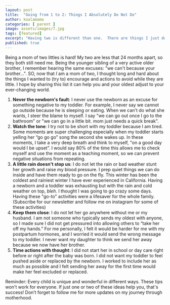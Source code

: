 ```yaml
---
layout: post
title:  "Going from 1 to 2: Things I Absolutely Do Not Do"
author: koalamama
categories: [ parent ]
image: assets/images/7.jpg
tags: [featured]
excerpt: "Having two is different than one.  There are things I just don't do now that I have a toddler around a newborn."
published: true
---
```

Being a mom of two littles is hard! My two are less that 24 months apart, so they both still need me. Being the younger sibling of a very active older brother, I remember hearing the same excuses: "we can't because your brother...". SO, now that *I* am a mom of two, I thought long and hard about the things I wanted to (try to) encourage and actions to avoid while they are little. I hope by sharing this list it can help you and your oldest adjust to your ever-changing world. 

1. **Never the newborn's fault**: I never use the newborn as an excuse for something negative to my toddler. For example, I never say we cannot go outside because he is sleeping or eating. When we can't do what she wants, I steer the blame to myself. I say "we can go out once I go to the bathroom" or "we can go in a little bit. mom just needs a quick break". 
2. **Watch the tone**: I try not to be short with my toddler because I am tired. Some moments are super challenging especially when my toddler starts yelling her “go go go” song the second she wakes up. In these moments, I take a very deep breath and think to myself, "on a good day would I be upset”. I would say 80% of the time this allows me to check myself and use the moment as a teaching moment, so we can prevent negative situations from repeating.
3. **A little rain doesn't stop us**: I do not let the rain or bad weather stunt her growth and raise my blood pressure. I prep quiet things we can do inside and have them ready to go on the fly. This winter has been the coldest and rainiest winter I have ever experienced in California. Having a newborn and a toddler was exhausting but with the rain and cold weather on top, *bleh*. I thought I was going to go crazy some days. Having these "go-to" activities were a lifesaver for the whole family. (Subscribe for our newsletter and follow me on instagram for some of these activities) 
4. **Keep them close**: I do not let her go anywhere without me or my husband. I am not someone who typically sends my oldest with anyone, so I made sure I did not get pressured into allowing others to “take her off my hands.” For me personally, I felt it would be harder for me with my postpartum hormones, and I worried it would send the wrong message to my toddler. I never want my daughter to think we send her away because we now have her brother.
5. **Time actions with thought**: I did not start her in school or day care right before or right after the baby was born. I did not want my toddler to feel pushed aside or replaced by the newborn. I worked to include her as much as possible and I felt sending her away for the first time would make her feel excluded or replaced.

Reminder: Every child is unique and wonderful in different ways.  These tips won't work for everyone. If just one or two of these ideas help you, that's success! Don’t forget to follow me for more updates on my journey through motherhood. 
